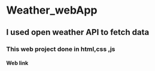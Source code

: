 # Weather_webApp

## I used open weather API to fetch data 

### This  web project done in html,css ,js

#### Web link 

